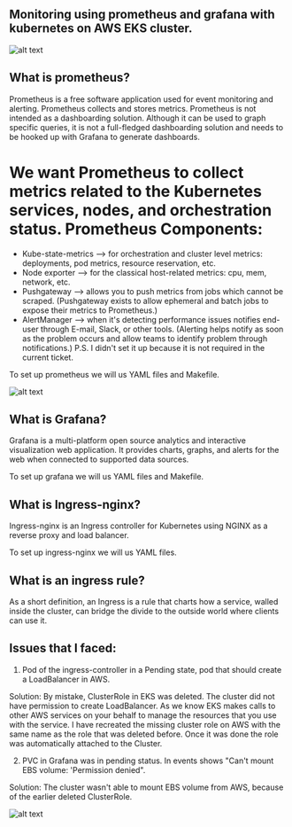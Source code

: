 
## Monitoring using prometheus and grafana with kubernetes on AWS EKS cluster.


![alt text](https://miro.medium.com/max/1400/0*xmJhkI0IbRmbnlcG.png)


## What is prometheus?

Prometheus is a free software application used for event monitoring and alerting. Prometheus collects and stores metrics. Prometheus is not intended as a dashboarding solution. Although it can be used to graph specific queries, it is not a full-fledged dashboarding solution and needs to be hooked up with Grafana to generate dashboards.

# We want Prometheus to collect metrics related to the Kubernetes services, nodes, and orchestration status. Prometheus Components:

- Kube-state-metrics --> for orchestration and cluster level metrics: deployments, pod metrics, resource reservation, etc.
- Node exporter --> for the classical host-related metrics: cpu, mem, network, etc.
- Pushgateway --> allows you to push metrics from jobs which cannot be scraped. (Pushgateway exists to allow ephemeral and batch jobs to expose their metrics to Prometheus.)
- AlertManager --> when it's detecting performance issues notifies end-user through E-mail, Slack, or other tools. (Alerting helps notify as soon as the problem occurs and allow teams to identify problem through notifications.) P.S. I didn't set it up because it is not required in the current ticket.

To set up prometheus we will us YAML files and Makefile.


![alt text](https://www.whitelabeldevelopers.tech/upload/glossary/384/headimg.webp)


## What is Grafana?

Grafana is a multi-platform open source analytics and interactive visualization web application. It provides charts, graphs, and alerts for the web when connected to supported data sources.

To set up grafana we will us YAML files and Makefile.

## What is Ingress-nginx?

Ingress-nginx is an Ingress controller for Kubernetes using NGINX as a reverse proxy and load balancer.

To set up ingress-nginx we will us YAML files.

## What is an ingress rule?

As a short definition, an Ingress is a rule that charts how a service, walled inside the cluster, can bridge the divide to the outside world where clients can use it.



## Issues that I faced:

1. Pod of the ingress-controller in a Pending state, pod that should create a LoadBalancer in AWS.

Solution: By mistake, ClusterRole in EKS was deleted. The cluster did not have permission to create LoadBalancer. As we know EKS makes calls to other AWS services on your behalf to manage the resources that you use with the service. I have recreated the missing cluster role on AWS with the same name as the role that was deleted before. Once it was done the role was automatically attached to the Cluster.

2. PVC in Grafana was in pending status. In events shows "Can't mount EBS volume: 'Permission denied".

Solution: The cluster wasn't able to mount EBS volume from AWS, because of the earlier deleted ClusterRole.



![alt text](https://www.google.com/url?sa=i&url=https%3A%2F%2Fmedium.com%2Favmconsulting-blog%2Fhow-to-monitor-kubernetes-cluster-with-prometheus-and-grafana-8ec7e060896f&psig=AOvVaw0P1nzghEaS8EGPf8cHhMYi&ust=1638328658824000&source=images&cd=vfe&ved=0CAsQjRxqFwoTCLibr72Qv_QCFQAAAAAdAAAAABAJ)

